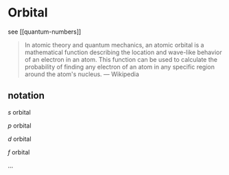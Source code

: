 # Orbital

see [[quantum-numbers]]

> In atomic theory and quantum mechanics, an atomic orbital is a mathematical function describing the location and wave-like behavior of an electron in an atom. This function can be used to calculate the probability of finding any electron of an atom in any specific region around the atom's nucleus. &mdash; Wikipedia

## notation

$s$ orbital

$p$ orbital

$d$ orbital

$f$ orbital

$\dots$
